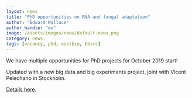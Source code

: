 ```yaml
---
layout: news
title: "PhD opportunities on RNA and fungal adaptation"
author: "Edward Wallace"
author_handle: "ew"
image: /assets/images/news/default-news.png
category: news
tags: [vacancy, phd, eastbio, bbsrc]
---
```


We have multiple opportunities for PhD projects for October 2019 start! 

Updated with a new big data and big experiments project, joint with Vicent Pelechano in Stockholm.


[Details here](/blog/phd-projects-2019).

